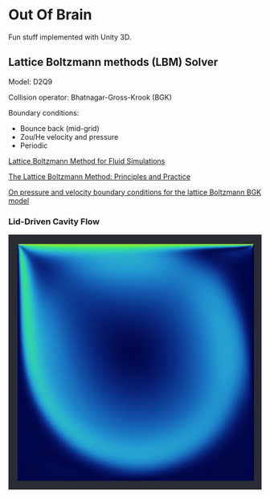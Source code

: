 # Out Of Brain
Fun stuff implemented with Unity 3D.

## Lattice Boltzmann methods (LBM) Solver

Model: D2Q9

Collision operator: Bhatnagar-Gross-Krook (BGK)

Boundary conditions:
- Bounce back (mid-grid)
- Zou/He velocity and pressure
- Periodic

[Lattice Boltzmann Method for Fluid Simulations](https://www.researchgate.net/publication/265077140_Lattice_Boltzmann_Method_for_Fluid_Simulations)

[The Lattice Boltzmann Method: Principles and Practice](https://link.springer.com/book/10.1007/978-3-319-44649-3)

[On pressure and velocity boundary conditions for the lattice Boltzmann BGK model](https://pubs.aip.org/aip/pof/article-abstract/9/6/1591/260464/On-pressure-and-velocity-boundary-conditions-for?redirectedFrom=fulltext)

### Lid-Driven Cavity Flow
![Lid-Driven Cavity Flow](<images/Lid-Driven Cavity Flow.png>)
